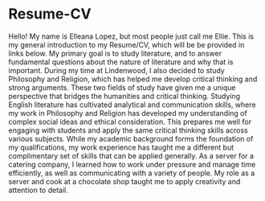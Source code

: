 # Resume-CV

Hello! My name is Elleana Lopez, but most people just call me Ellie. This is my general introduction to my Resume/CV, which will be be provided in links below. My primary goal is to study literature, and to answer fundamental questions about the nature of literature and why that is important. During my time at Lindenwood, I also decided to study Philosophy and Religion, which has helped me develop critical thinking and strong arguments. 
These two fields of study have given me a unique perspective that bridges the humanities and critical thinking. Studying English literature has cultivated analytical and communication skills, where my work in Philosophy and Religion has developed my understanding of complex social ideas and ethical consideration. This prepares me well for engaging with students and apply the same critical thinking skills across various subjects. 
While my academic background forms the foundation of my qualifications, my work experience has taught me a different but complimentary set of skills that can be applied generally. As a server for a catering company, I learned how to work under pressure and manage time efficiently, as well as communicating with a variety of people. My role as a server and cook at a chocolate shop taught me to apply creativity and attention to detail.
